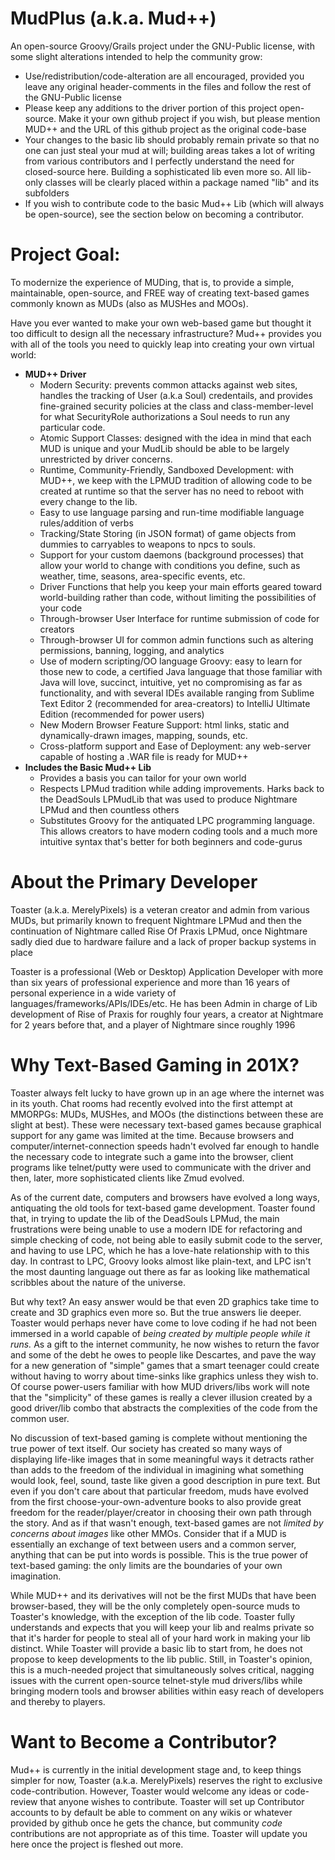 MudPlus (a.k.a. Mud++)
=======
<p> An open-source Groovy/Grails project under the GNU-Public license, with some slight alterations intended to help the community grow: </p>
<ul>
  <li> Use/redistribution/code-alteration are all encouraged, provided you leave any original header-comments in the files and follow the rest of the GNU-Public license </li>
  <li> Please keep any additions to the driver portion of this project open-source. Make it your own github project if you wish, but please mention MUD++ and the URL of this github project as the original code-base </li>
  <li>Your changes to the basic lib should probably remain private so that no one can just steal your mud at will; building areas takes a lot of writing from various contributors and I perfectly understand the need for closed-source here. Building a sophisticated lib even more so. All lib-only classes will be clearly placed within a package named "lib" and its subfolders </li>
  <li> If you wish to contribute code to the basic Mud++ Lib (which will always be open-source), see the section below on becoming a contributor. </li>
</ul>

Project Goal:
======
<p> To modernize the experience of MUDing, that is, to provide a simple, maintainable, open-source, and FREE way of creating text-based games commonly known as MUDs (also as MUSHes and MOOs). </p>

<p> Have you ever wanted to make your own web-based game but thought it too difficult to design all the necessary infrastructure? Mud++ provides you with all of the tools you need to quickly leap into creating your own virtual world: </p>

<ul>
  <li> <b>MUD++ Driver</b>
    <ul>
      <li> Modern Security: prevents common attacks against web sites, handles the tracking of User (a.k.a Soul) credentails, and provides fine-grained security policies at the class and class-member-level for what SecurityRole authorizations a Soul needs to run any particular code.</li>
      <li> Atomic Support Classes: designed with the idea in mind that each MUD is unique and your MudLib should be able to be largely unrestricted by driver concerns.</li>
      <li> Runtime, Community-Friendly, Sandboxed Development: with MUD++, we keep with the LPMUD tradition of allowing code to be created at runtime so that the server has no need to reboot with every change to the lib.</li>
      <li> Easy to use language parsing and run-time modifiable language rules/addition of verbs </li>
      <li> Tracking/State Storing (in JSON format) of game objects from dummies to carryables to weapons to npcs to souls.</li>
      <li> Support for your custom daemons (background processes) that allow your world to change with conditions you define, such as weather, time, seasons, area-specific events, etc.
      <li> Driver Functions that help you keep your main efforts geared toward world-building rather than code, without limiting the possibilities of your code </li>
      <li> Through-browser User Interface for runtime submission of code for creators </li>
      <li> Through-browser UI for common admin functions such as altering permissions, banning, logging, and analytics </li>
      <li> Use of modern scripting/OO language Groovy: easy to learn for those new to code, a certified Java language that those familiar with Java will love, succinct, intuitive, yet no compromising as far as functionality, and with several IDEs available ranging from Sublime Text Editor 2 (recommended for area-creators) to IntelliJ Ultimate Edition (recommended for power users) </li>
      <li> New Modern Browser Feature Support: html links, static and dynamically-drawn images, mapping, sounds, etc. </li>
      <li> Cross-platform support and Ease of Deployment: any web-server capable of hosting a .WAR file is ready for MUD++ </li>
    </ul>
  </li>
  <li> <b>Includes the Basic Mud++ Lib</b>
    <ul>
      <li> Provides a basis you can tailor for your own world </li>
      <li> Respects LPMud tradition while adding improvements. Harks back to the DeadSouls LPMudLib that was used to produce Nightmare LPMud and then countless others </li>
      <li> Substitutes Groovy for the antiquated LPC programming language. This allows creators to have modern coding tools and a much more intuitive syntax that's better for both beginners and code-gurus </li>
    </ul>
  </li>
</ul>

About the Primary Developer
======
<p> Toaster (a.k.a. MerelyPixels) is a veteran creator and admin from various MUDs, but primarily known to frequent Nightmare LPMud and then the continuation of Nightmare called Rise Of Praxis LPMud, once Nightmare sadly died due to hardware failure and a lack of proper backup systems in place </p>

<p> Toaster is a professional (Web or Desktop) Application Developer with more than six years of professional experience and more than 16 years of personal experience in a wide variety of languages/frameworks/APIs/IDEs/etc. He has been Admin in charge of Lib development of Rise of Praxis for roughly four years, a creator at Nightmare for 2 years before that, and a player of Nightmare since roughly 1996 </p>

Why Text-Based Gaming in 201X?
======
<p> Toaster always felt lucky to have grown up in an age where the internet was in its youth. Chat rooms had recently evolved into the first attempt at MMORPGs: MUDs, MUSHes, and MOOs (the distinctions between these are slight at best). These were necessary text-based games because graphical support for any game was limited at the time. Because browsers and computer/internet-connection speeds hadn't evolved far enough to handle the necessary code to integrate such a game into the browser, client programs like telnet/putty were used to communicate with the driver and then, later, more sophisticated clients like Zmud evolved. </p>

<p> As of the current date, computers and browsers have evolved a long ways, antiquating the old tools for text-based game development. Toaster found that, in trying to update the lib of the DeadSouls LPMud, the main frustrations were being unable to use a modern IDE for refactoring and simple checking of code, not being able to easily submit code to the server, and having to use LPC, which he has a love-hate relationship with to this day. In contrast to LPC, Groovy looks almost like plain-text, and LPC isn't the most daunting language out there as far as looking like mathematical scribbles about the nature of the universe. </p>

<p> But why text? An easy answer would be that even 2D graphics take time to create and 3D graphics even more so. But the true answers lie deeper. Toaster would perhaps never have come to love coding if he had not been immersed in a world capable of <i>being created by multiple people while it runs.</i> As a gift to the internet community, he now wishes to return the favor and some of the debt he owes to people like Descartes, and pave the way for a new generation of "simple" games that a smart teenager could create without having to worry about time-sinks like graphics unless they wish to. Of course power-users familiar with how MUD drivers/libs work will note that the "simplicity" of these games is really a clever illusion created by a good driver/lib combo that abstracts the complexities of the code from the common user. </p>

<p> No discussion of text-based gaming is complete without mentioning the true power of text itself. Our society has created so many ways of displaying life-like images that in some meaningful ways it detracts rather than adds to the freedom of the individual in imagining what something would look, feel, sound, taste like given a good description in pure text. But even if you don't care about that particular freedom, muds have evolved from the first choose-your-own-adventure books to also provide great freedom for the reader/player/creator in choosing their own path through the story. And as if that wasn't enough, text-based games are not <i>limited by concerns about images</i> like other MMOs. Consider that if a MUD is essentially an exchange of text between users and a common server, anything that can be put into words is possible. This is the true power of text-based gaming: the only limits are the boundaries of your own imagination. </p>

<p> While MUD++ and its derivatives will not be the first MUDs that have been browser-based, they will be the only completely open-source muds to Toaster's knowledge, with the exception of the lib code. Toaster fully understands and expects that you will keep your lib and realms private so that it's harder for people to steal all of your hard work in making your lib distinct. While Toaster will provide a basic lib to start from, he does not propose to keep developments to the lib public. Still, in Toaster's opinion, this is a much-needed project that simultaneously solves critical, nagging issues with the current open-source telnet-style mud drivers/libs while bringing modern tools and browser abilities within easy reach of developers and thereby to players. </p>

Want to Become a Contributor?
======
<p> Mud++ is currently in the initial development stage and, to keep things simpler for now, Toaster (a.k.a. MerelyPixels) reserves the right to exclusive code-contribution. However, Toaster would welcome any ideas or code-review that anyone wishes to contribute. Toaster will set up Contributor accounts to by default be able to comment on any wikis or whatever provided by github once he gets the chance, but community <i>code</i> contributions are not appropriate as of this time. Toaster will update you here once the project is fleshed out more. </p>
